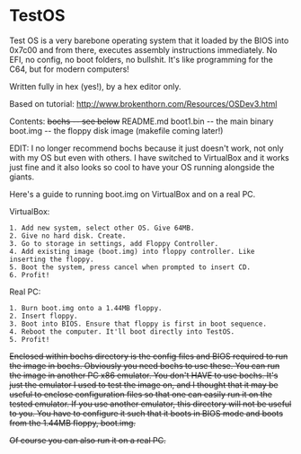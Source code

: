 # TestOS
Test OS is a very barebone operating system that it loaded by the BIOS into 0x7c00 and from there, executes assembly instructions immediately. No EFI, no config, no boot folders, no bullshit. It's like programming for the C64, but for modern computers!

Written fully in hex (yes!), by a hex editor only.

Based on tutorial: http://www.brokenthorn.com/Resources/OSDev3.html

Contents:
	~~bochs -- see below~~
	README.md
	boot1.bin -- the main binary
	boot.img -- the floppy disk image (makefile coming later!)

EDIT: I no longer recommend bochs because it just doesn't work, not only with my OS but even with others. I have switched to VirtualBox and it works just fine and it also looks so cool to have your OS running alongside the giants.

Here's a guide to running boot.img on VirtualBox and on a real PC.

VirtualBox:

	1. Add new system, select other OS. Give 64MB.
	2. Give no hard disk. Create.
	3. Go to storage in settings, add Floppy Controller.
	4. Add existing image (boot.img) into floppy controller. Like inserting the floppy.
	5. Boot the system, press cancel when prompted to insert CD.
	6. Profit!

Real PC:

	1. Burn boot.img onto a 1.44MB floppy.
	2. Insert floppy.
	3. Boot into BIOS. Ensure that floppy is first in boot sequence.
	4. Reboot the computer. It'll boot directly into TestOS.
	5. Profit!

~~Enclosed within bochs directory is the config files and BIOS required to run the image in bochs. Obviously you need bochs to use these. You can run the image in another PC x86 emulator. You don't HAVE to use bochs. It's just the emulator I used to test the image on, and I thought that it may be useful to enclose configuration files so that one can easily run it on the tested emulator. If you use another emulator, this directory will not be useful to you. You have to configure it such that it boots in BIOS mode and boots from the 1.44MB floppy, boot.img.~~

~~Of course you can also run it on a real PC.~~
